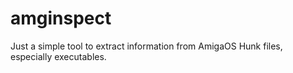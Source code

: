 amginspect
==========

Just a simple tool to extract information from AmigaOS Hunk files, 
especially executables. 
